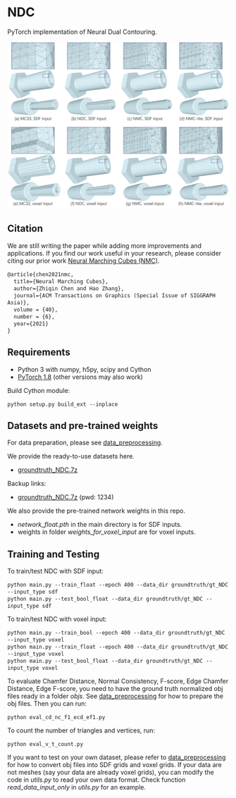# NDC
PyTorch implementation of Neural Dual Contouring.

<img src='teaser.png' />


## Citation
We are still writing the paper while adding more improvements and applications.
If you find our work useful in your research, please consider citing our prior work [Neural Marching Cubes (NMC)](https://github.com/czq142857/NMC).

	@article{chen2021nmc,
	  title={Neural Marching Cubes},
	  author={Zhiqin Chen and Hao Zhang},
	  journal={ACM Transactions on Graphics (Special Issue of SIGGRAPH Asia)},
	  volume = {40},
	  number = {6},
	  year={2021}
	}




## Requirements
- Python 3 with numpy, h5py, scipy and Cython
- [PyTorch 1.8](https://pytorch.org/get-started/locally/) (other versions may also work)

Build Cython module:
```
python setup.py build_ext --inplace
```


## Datasets and pre-trained weights
For data preparation, please see [data_preprocessing](https://github.com/czq142857/NDC/tree/master/data_preprocessing).

We provide the ready-to-use datasets here.

- [groundtruth_NDC.7z](https://drive.google.com/file/d/1vBisjHln8NUtbjHjcF-tcYimRDJNZ8Xo/view?usp=sharing)

Backup links:

- [groundtruth_NDC.7z](https://pan.baidu.com/s/13ICHqjYc3FOZvzF56dycJw) (pwd: 1234)

We also provide the pre-trained network weights in this repo.
- *network_float.pth* in the main directory is for SDF inputs.
- weights in folder *weights_for_voxel_input* are for voxel inputs.


## Training and Testing

To train/test NDC with SDF input:
```
python main.py --train_float --epoch 400 --data_dir groundtruth/gt_NDC --input_type sdf
python main.py --test_bool_float --data_dir groundtruth/gt_NDC --input_type sdf
```

To train/test NDC with voxel input:
```
python main.py --train_bool --epoch 400 --data_dir groundtruth/gt_NDC --input_type voxel
python main.py --train_float --epoch 400 --data_dir groundtruth/gt_NDC --input_type voxel
python main.py --test_bool_float --data_dir groundtruth/gt_NDC --input_type voxel
```

To evaluate Chamfer Distance, Normal Consistency, F-score, Edge Chamfer Distance, Edge F-score, you need to have the ground truth normalized obj files ready in a folder *objs*. See [data_preprocessing](https://github.com/czq142857/NDC/tree/master/data_preprocessing) for how to prepare the obj files. Then you can run:
```
python eval_cd_nc_f1_ecd_ef1.py
```

To count the number of triangles and vertices, run:
```
python eval_v_t_count.py
```

If you want to test on your own dataset, please refer to [data_preprocessing](https://github.com/czq142857/NDC/tree/master/data_preprocessing) for how to convert obj files into SDF grids and voxel grids. If your data are not meshes (say your data are already voxel grids), you can modify the code in *utils.py* to read your own data format. Check function *read_data_input_only* in *utils.py* for an example.

